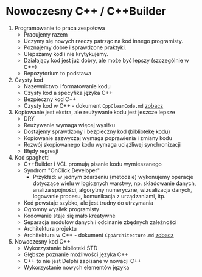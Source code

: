 # Nowoczesny C++ / C++Builder

1. Programowanie to praca zespołowa
	* Pracujemy razem
	* Uczymy się nowych rzeczy patrząc na kod innego programisty. 
	* Poznajemy dobre i sprawdzone praktyki. 
	* Ulepszamy kod i nie krytykujemy. 
	* Działający kod jest już dobry, ale może być lepszy (szczególnie w C++)
	* Repozytorium to podstawa
1. Czysty kod
	* Nazewnictwo i formatowanie kodu
	* Czysty kod a specyfika języka C++
	* Bezpieczny kod C++
	* Czysty kod w C++ - dokument `CppCleanCode.md` [zobacz](./CppCleanCode.md)
1. Kopiowanie jest ekstra, ale reużywanie kodu jest jeszcze lepsze
	* DRY
	* Reużywanie wymaga więcej wysiłku
	* Dostajemy sprawdzony i bezpieczny kod (bibliotekę kodu)
	* Kopiowanie zazwyczaj wymaga poprawienia i zmiany kodu
	* Rozwój skopiowanego kodu wymaga uciążliwej synchronizacji
	* Błędy regresji
1. Kod spaghetti
	* C++Builder i VCL promują pisanie kodu wymieszanego
	* Syndrom "OnClick Developer"
		* Przykład: w jednym zdarzeniu (metodzie) wykonujemy operacje dotyczące wielu w logicznych warstwy, np. składowanie danych, analiza spójności, algorytmy numeryczne, wizualizacja danych, logowanie procesu, komunikacja z urządzaniami, itp.
	* Kod powstaje szybko, ale jest trudny do utrzymania
	* Ogromny wysiłek programisty
	* Kodowanie staje się mało kreatywne
	* Separacja modułów danych i odcinanie zbędnych zależności
	* Architektura projektu
	* Architektura w C++ - dokument `CppArchitecture.md` [zobacz](./CppArchitecture.md)
1. Nowoczesny kod C++
	* Wykorzystanie biblioteki STD
	* Głębsze poznanie możliwości języka C++
	* C++ to nie jest Delphi zapisane w nowacji C++
	* Wykorzystanie nowych elementów języka
	
